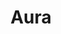 <h1 align="center">Aura</h1>
<img src="
A web-based utility for standardizing testing procedures and improving communication of information

Uses templates written in JSON to standardize information.
